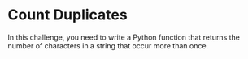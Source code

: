 # Count Duplicates

In this challenge, you need to write a Python function that returns the number of characters in a string that occur more than once.
